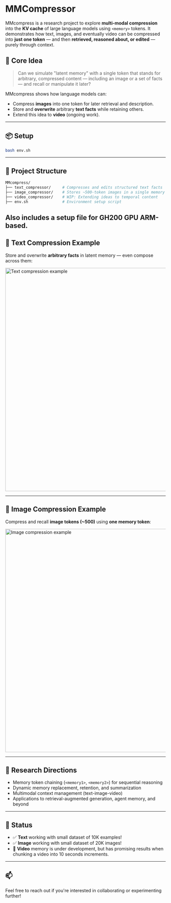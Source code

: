 # MMCompressor

MMcompress is a research project to explore **multi-modal compression** into the **KV cache** of large language models using `<memory>` tokens. It demonstrates how text, images, and eventually video can be compressed into **just one token** — and then **retrieved, reasoned about, or edited** — purely through context.

## 🧠 Core Idea

> Can we simulate "latent memory" with a single token that stands for arbitrary, compressed content — including an image or a set of facts — and recall or manipulate it later? 

MMcompress shows how language models can:
- Compress **images** into one token for later retrieval and description.
- Store and **overwrite** arbitrary **text facts** while retaining others.
- Extend this idea to **video** (ongoing work).

---

## 📦 Setup

```bash
bash env.sh
```

---

## 📁 Project Structure

```bash
MMcompress/
├── text_compressor/     # Compresses and edits structured text facts
├── image_compressor/    # Stores ~500-token images in a single memory token
├── video_compressor/    # WIP: Extending ideas to temporal content
├── env.sh               # Environment setup script
```
Also includes a setup file for GH200 GPU ARM-based.
---

## 📝 Text Compression Example

Store and overwrite **arbitrary facts** in latent memory — even compose across them:

<img src="images/text_compress.png" alt="Text compression example" width="700"/>

---

## 🌲 Image Compression Example

Compress and recall **image tokens (~500)** using **one memory token**:

<img src="images/image_compress.png" alt="Image compression example" width="700"/>

---

## 🧪 Research Directions

- Memory token chaining (`<memory1>`, `<memory2>`) for sequential reasoning
- Dynamic memory replacement, retention, and summarization
- Multimodal context management (text-image-video)
- Applications to retrieval-augmented generation, agent memory, and beyond

---

## 📍 Status

- ✅ **Text** working with small dataset of 10K examples!
- ✅ **Image** working with small dataset of 20K images!
- 🔄 **Video** memory is under development, but has promising results when chunking a video into 10 seconds increments. 

---

## 📫 

Feel free to reach out if you're interested in collaborating or experimenting further!
